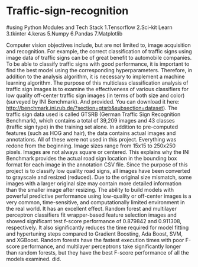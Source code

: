 # Traffic-sign-recognition
#using Python
Modules and Tech Stack
1.Tensorflow
2.Sci-kit Learn
3.tkinter
4.keras
5.Numpy
6.Pandas
7.Matplotlib

Computer vision objectives include, but are not  limited to, image acquisition and recognition. For example, the correct classification of traffic signs using image data of traffic signs can be of great benefit to automobile companies. To be able to classify traffic signs with good performance, it is important to find the best model using the corresponding hyperparameters. Therefore,  in addition to the analysis algorithm, it is necessary to implement a machine learning algorithm. The purpose of this multiclass classification analysis of traffic sign images is to examine the effectiveness of various classifiers for low quality off-center traffic sign images (in terms of both size and color) (surveyed by INI Benchmark). And provided. You can download it here: http://benchmark.ini.rub.de/?section=gtsrb&subsection=dataset). The traffic sign data used is called GTSRB (German Traffic Sign Recognition Benchmark), which contains a total of 39,209 images and 43 classes (traffic sign type) in the training set alone. In addition to pre-computed features (such as HOG and hair), the data contains actual images and annotations. All of these were not used in this project. Everything was redone from the beginning. Image sizes range from 15x15 to 250x250 pixels. Images are not always square or centered. This explains why the INI Benchmark provides the actual road sign location in the  bounding box format for each image in the annotation CSV file. Since the purpose of this project is to classify low quality road signs, all images have been converted to grayscale and resized (reduced). Due to the original size mismatch, some images with a larger original size may contain more detailed information than the smaller image after resizing. 
 The ability to build models with powerful predictive performance using low-quality or off-center images is a very common, time-sensitive, and computationally limited environment in the real world. It has an excellent effect. Random forest and multilayer perceptron classifiers fit  wrapper-based feature selection images and showed significant test f-score performance of 0.879842 and 0.911308, respectively. It also significantly reduces the time required for model fitting and hypertuning steps  compared to Gradient Boosting, Ada Boost, SVM, and XGBoost. Random forests have the fastest execution times with poor F-score performance, and multilayer perceptrons take significantly longer than random forests, but they have the best F-score performance of all the models examined. did.
